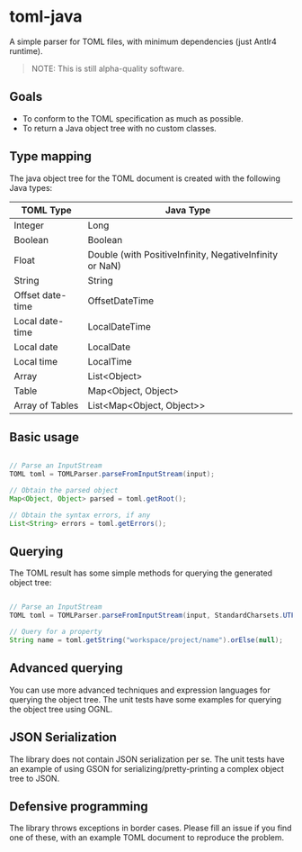 # toml-java

A simple parser for TOML files, with minimum dependencies (just Antlr4 runtime).

> NOTE: This is still alpha-quality software.

## Goals

- To conform to the TOML specification as much as possible.
- To return a Java object tree with no custom classes.

## Type mapping

The java object tree for the TOML document is created with the following Java types:

| TOML Type | Java Type |
|-----------|-----------|
| Integer   | Long      |
| Boolean   | Boolean   |
| Float     | Double (with PositiveInfinity, NegativeInfinity or NaN) |
| String    | String    |
| Offset date-time | OffsetDateTime |
| Local date-time | LocalDateTime |
| Local date | LocalDate |
| Local time | LocalTime |
| Array | List&lt;Object&gt; |
| Table | Map&lt;Object, Object&gt; |
| Array of Tables | List&lt;Map&lt;Object, Object&gt;&gt; |

## Basic usage

```java

// Parse an InputStream
TOML toml = TOMLParser.parseFromInputStream(input);

// Obtain the parsed object
Map<Object, Object> parsed = toml.getRoot();

// Obtain the syntax errors, if any
List<String> errors = toml.getErrors();

```

## Querying

The TOML result has some simple methods for querying the generated object tree:

```java

// Parse an InputStream
TOML toml = TOMLParser.parseFromInputStream(input, StandardCharsets.UTF_8);

// Query for a property
String name = toml.getString("workspace/project/name").orElse(null);
```

## Advanced querying

You can use more advanced techniques and expression languages for querying the
object tree. The unit tests have some examples for querying the object tree using
OGNL.

## JSON Serialization

The library does not contain JSON serialization per se. The unit tests have an
example of using GSON for serializing/pretty-printing a complex object tree to JSON.

## Defensive programming

The library throws exceptions in border cases. Please fill an issue if you find one of these,
with an example TOML document to reproduce the problem.


